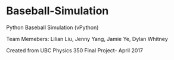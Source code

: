# Baseball-Simulation
Python Baseball Simulation (vPython)

Team Memebers: Lilian Liu, Jenny Yang, Jamie Ye, Dylan Whitney

Created from UBC Physics 350 Final Project- April 2017

